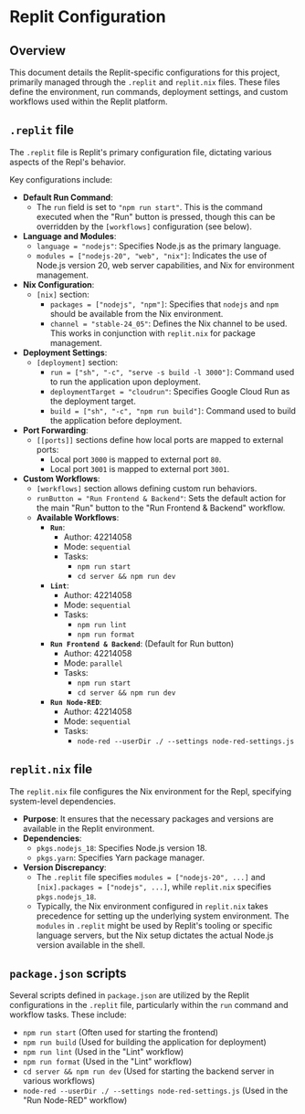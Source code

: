 # Replit Configuration

## Overview

This document details the Replit-specific configurations for this project, primarily managed through the `.replit` and `replit.nix` files. These files define the environment, run commands, deployment settings, and custom workflows used within the Replit platform.

## `.replit` file

The `.replit` file is Replit's primary configuration file, dictating various aspects of the Repl's behavior.

Key configurations include:

- **Default Run Command**:
    - The `run` field is set to `"npm run start"`. This is the command executed when the "Run" button is pressed, though this can be overridden by the `[workflows]` configuration (see below).
- **Language and Modules**:
    - `language = "nodejs"`: Specifies Node.js as the primary language.
    - `modules = ["nodejs-20", "web", "nix"]`: Indicates the use of Node.js version 20, web server capabilities, and Nix for environment management.
- **Nix Configuration**:
    - `[nix]` section:
        - `packages = ["nodejs", "npm"]`: Specifies that `nodejs` and `npm` should be available from the Nix environment.
        - `channel = "stable-24_05"`: Defines the Nix channel to be used. This works in conjunction with `replit.nix` for package management.
- **Deployment Settings**:
    - `[deployment]` section:
        - `run = ["sh", "-c", "serve -s build -l 3000"]`: Command used to run the application upon deployment.
        - `deploymentTarget = "cloudrun"`: Specifies Google Cloud Run as the deployment target.
        - `build = ["sh", "-c", "npm run build"]`: Command used to build the application before deployment.
- **Port Forwarding**:
    - `[[ports]]` sections define how local ports are mapped to external ports:
        - Local port `3000` is mapped to external port `80`.
        - Local port `3001` is mapped to external port `3001`.
- **Custom Workflows**:
    - `[workflows]` section allows defining custom run behaviors.
    - `runButton = "Run Frontend & Backend"`: Sets the default action for the main "Run" button to the "Run Frontend & Backend" workflow.
    - **Available Workflows**:
        - **`Run`**:
            - Author: 42214058
            - Mode: `sequential`
            - Tasks:
                - `npm run start`
                - `cd server && npm run dev`
        - **`Lint`**:
            - Author: 42214058
            - Mode: `sequential`
            - Tasks:
                - `npm run lint`
                - `npm run format`
        - **`Run Frontend & Backend`**: (Default for Run button)
            - Author: 42214058
            - Mode: `parallel`
            - Tasks:
                - `npm run start`
                - `cd server && npm run dev`
        - **`Run Node-RED`**:
            - Author: 42214058
            - Mode: `sequential`
            - Tasks:
                - `node-red --userDir ./ --settings node-red-settings.js`

## `replit.nix` file

The `replit.nix` file configures the Nix environment for the Repl, specifying system-level dependencies.

- **Purpose**: It ensures that the necessary packages and versions are available in the Replit environment.
- **Dependencies**:
    - `pkgs.nodejs_18`: Specifies Node.js version 18.
    - `pkgs.yarn`: Specifies Yarn package manager.
- **Version Discrepancy**:
    - The `.replit` file specifies `modules = ["nodejs-20", ...]` and `[nix].packages = ["nodejs", ...]`, while `replit.nix` specifies `pkgs.nodejs_18`.
    - Typically, the Nix environment configured in `replit.nix` takes precedence for setting up the underlying system environment. The `modules` in `.replit` might be used by Replit's tooling or specific language servers, but the Nix setup dictates the actual Node.js version available in the shell.

## `package.json` scripts

Several scripts defined in `package.json` are utilized by the Replit configurations in the `.replit` file, particularly within the `run` command and workflow tasks. These include:

- `npm run start` (Often used for starting the frontend)
- `npm run build` (Used for building the application for deployment)
- `npm run lint` (Used in the "Lint" workflow)
- `npm run format` (Used in the "Lint" workflow)
- `cd server && npm run dev` (Used for starting the backend server in various workflows)
- `node-red --userDir ./ --settings node-red-settings.js` (Used in the "Run Node-RED" workflow)
